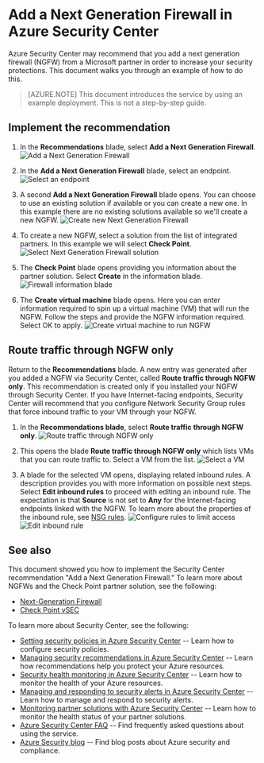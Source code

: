 <properties
   pageTitle="Add a next generation firewall in Azure Security Center | Microsoft Azure"
   description="This document shows you how to implement the Azure Security Center recommendations **Add a Next Generation Firewall** and **Route traffice through NGFW only**."
   services="security-center"
   documentationCenter="na"
   authors="TerryLanfear"
   manager="MBaldwin"
   editor=""/>

<tags
   ms.service="security-center"
   ms.devlang="na"
   ms.topic="article"
   ms.tgt_pltfrm="na"
   ms.workload="na"
   ms.date="10/26/2016"
   ms.author="terrylan"/>

# Add a Next Generation Firewall in Azure Security Center

Azure Security Center may recommend that you add a next generation firewall (NGFW) from a Microsoft partner in order to increase your security protections. This document walks you through an example of how to do this.

> [AZURE.NOTE] This document introduces the service by using an example deployment.  This is not a step-by-step guide.

## Implement the recommendation

1. In the **Recommendations** blade, select **Add a Next Generation Firewall**.
![Add a Next Generation Firewall][1]

2. In the **Add a Next Generation Firewall** blade, select an endpoint.
![Select an endpoint][2]

3. A second **Add a Next Generation Firewall** blade opens. You can choose to use an existing solution if available or you can create a new one. In this example there are no existing solutions available so we'll create a new NGFW.
![Create new Next Generation Firewall][3]

4. To create a new NGFW, select a solution from the list of integrated partners. In this example we will select **Check Point**.
![Select Next Generation Firewall solution][4]

5. The **Check Point** blade opens providing you information about the partner solution. Select **Create** in the information blade.
![Firewall information blade][5]

6. The **Create virtual machine** blade opens. Here you can enter information required to spin up a virtual machine (VM) that will run the NGFW. Follow the steps and provide the NGFW information required. Select OK to apply.
![Create virtual machine to run NGFW][6]

## Route traffic through NGFW only

Return to the **Recommendations** blade. A new entry was generated after you added a NGFW via Security Center, called **Route traffic through NGFW only**. This recommendation is created only if you installed your NGFW through Security Center. If you have Internet-facing endpoints, Security Center will recommend that you configure Network Security Group rules that force inbound traffic to your VM through your NGFW.

1. In the **Recommendations blade**, select **Route traffic through NGFW only**.
![Route traffic through NGFW only][7]

2. This opens the blade **Route traffic through NGFW only** which lists VMs that you can route traffic to. Select a VM from the list.
![Select a VM][8]

3. A blade for the selected VM opens, displaying related inbound rules. A description provides you with more information on possible next steps. Select **Edit inbound rules** to proceed with editing an inbound rule. The expectation is that **Source** is not set to **Any** for the Internet-facing endpoints linked with the NGFW. To learn more about the properties of the inbound rule, see [NSG rules](../virtual-network/virtual-networks-nsg.md#nsg-rules).
![Configure rules to limit access][9]
![Edit inbound rule][10]

## See also

This document showed you how to implement the Security Center recommendation "Add a Next Generation Firewall." To learn more about NGFWs and the Check Point partner solution, see the following:

- [Next-Generation Firewall](https://en.wikipedia.org/wiki/Next-Generation_Firewall)
- [Check Point vSEC](https://azure.microsoft.com/marketplace/partners/checkpoint/check-point-r77-10/)

To learn more about Security Center, see the following:

- [Setting security policies in Azure Security Center](security-center-policies.md) -- Learn how to configure security policies.
- [Managing security recommendations in Azure Security Center](security-center-recommendations.md) -- Learn how recommendations help you protect your Azure resources.
- [Security health monitoring in Azure Security Center](security-center-monitoring.md) -- Learn how to monitor the health of your Azure resources.
- [Managing and responding to security alerts in Azure Security Center](security-center-managing-and-responding-alerts.md) -- Learn how to manage and respond to security alerts.
- [Monitoring partner solutions with Azure Security Center](security-center-partner-solutions.md) -- Learn how to monitor the health status of your partner solutions.
- [Azure Security Center FAQ](security-center-faq.md) -- Find frequently asked questions about using the service.
- [Azure Security blog](http://blogs.msdn.com/b/azuresecurity/) -- Find blog posts about Azure security and compliance.

<!--Image references-->
[1]: ./media/security-center-add-next-gen-firewall/add-next-gen-firewall.png
[2]: ./media/security-center-add-next-gen-firewall/select-an-endpoint.png
[3]: ./media/security-center-add-next-gen-firewall/create-new-next-gen-firewall.png
[4]: ./media/security-center-add-next-gen-firewall/select-next-gen-firewall.png
[5]: ./media/security-center-add-next-gen-firewall/firewall-solution-info-blade.png
[6]: ./media/security-center-add-next-gen-firewall/create-virtual-machine.png
[7]: ./media/security-center-add-next-gen-firewall/route-traffic-through-ngfw.png
[8]: ./media/security-center-add-next-gen-firewall/select-vm.png
[9]: ./media/security-center-add-next-gen-firewall/configure-rules-to-limit-access.png
[10]: ./media/security-center-add-next-gen-firewall/edit-inbound-rule.png
